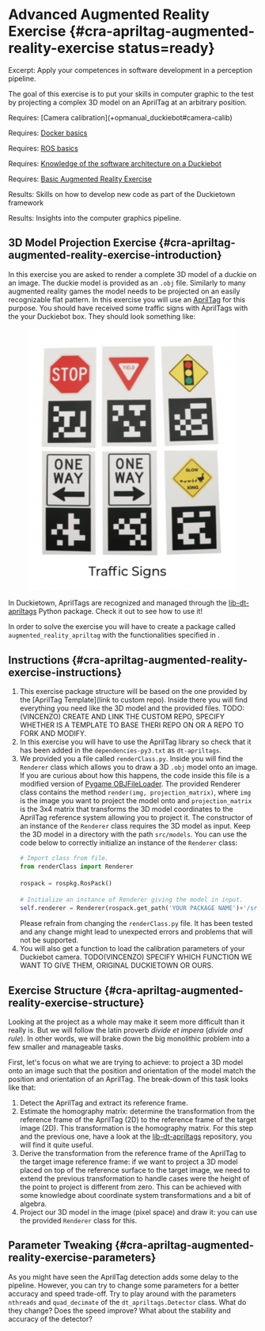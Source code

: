 # Advanced Augmented Reality Exercise {#cra-apriltag-augmented-reality-exercise status=ready}

Excerpt: Apply your competences in software development in a perception pipeline.

The goal of this exercise is to put your skills in computer graphic to the test by projecting a complex 3D model on an AprilTag at an arbitrary position.

<div class='requirements' markdown='1'>
  Requires: [Camera calibration](+opmanual_duckiebot#camera-calib)

  Requires: [Docker basics](+duckietown-robotics-development#docker-basics)

  Requires: [ROS basics](+duckietown-robotics-development#sw-advanced)

  Requires: [Knowledge of the software architecture on a Duckiebot](+duckietown-robotics-development#duckietown-code-structure)
  
  Requires: [Basic Augmented Reality Exercise](#cra-basic-augmented-reality-exercise)

  Results: Skills on how to develop new code as part of the Duckietown framework

  Results: Insights into the computer graphics pipeline.
</div>

## 3D Model Projection Exercise {#cra-apriltag-augmented-reality-exercise-introduction}

In this exercise you are asked to render a complete 3D model of a duckie on an image. The duckie model is provided as an `.obj` file. Similarly to many augmented reality games the model needs to be projected on an easily recognizable flat pattern. In this exercise you will use an [AprilTag](https://april.eecs.umich.edu/software/apriltag) for this purpose.
You should have received some traffic signs with AprilTags with the your Duckiebot box. They should look something like:  
<figure>
  <img style="width:30em" src="images/apriltags.png"/>
</figure>

In Duckietown, AprilTags are recognized and managed through the [lib-dt-apriltags](https://github.com/duckietown/lib-dt-apriltags) Python package. Check it out to see how to use it! 
 
In order to solve the exercise you will have to create a package called `augmented_reality_apriltag` with the functionalities specified in [](#cra-basic-augmented-reality-exercise).

## Instructions {#cra-apriltag-augmented-reality-exercise-instructions}

1. This exercise package structure will be based on the one provided by the [AprilTag Template](link to custom repo). Inside there you will find everything you need like the 3D model and the provided files.
TODO: (VINCENZO) CREATE AND LINK THE CUSTOM REPO, SPECIFY WHETHER IS A TEMPLATE TO BASE THERI REPO ON OR A REPO TO FORK AND MODIFY.
2. In this exercise you will have to use the AprilTag library so check that it has been added in the `dependencies-py3.txt` as `dt-apriltags`.
3. We provided you a file called `renderClass.py`. Inside you will find the `Renderer` class which allows you to draw a 3D `.obj` model onto an image. If you are curious about how this happens, the code inside this file is a modified version of [Pygame OBJFileLoader](http://www.pygame.org/wiki/OBJFileLoader).
  The provided Renderer class contains the method `render(img, projection_matrix)`, where `img` is the image you want to project the model onto and `projection_matrix` is the 3x4 matrix that transforms the 3D model coordinates to the AprilTag reference system allowing you to project it.
  The constructor of an instance of the `Renderer` class requires the 3D model as input. Keep the 3D model in a directory with the path `src/models`. You can use the code below to correctly initialize an instance of the `Renderer` class:
    ```Python
    # Import class from file.
    from renderClass import Renderer
    
    rospack = rospkg.RosPack()
    
    # Initialize an instance of Renderer giving the model in input.
    self.renderer = Renderer(rospack.get_path('YOUR PACKAGE NAME')+'/src/models/duckie.obj')
    ```
   Please refrain from changing the `renderClass.py` file. It has been tested and any change might lead to unexpected errors and problems that will not be supported. 
4. You will also get a function to load the calibration parameters of your Duckiebot camera. TODO(VINCENZO) SPECIFY WHICH FUNCTION WE WANT TO GIVE THEM, ORIGINAL DUCKIETOWN OR OURS.


## Exercise Structure {#cra-apriltag-augmented-reality-exercise-structure}

Looking at the project as a whole may make it seem more difficult than it really is. But we will follow the latin proverb _divide et impera_ (_divide and rule_). In other words, we will brake down the big monolithic problem into a few smaller and manageable tasks.

First, let's focus on what we are trying to achieve: to project a 3D model onto an image such that the position and orientation of the model match the position and orientation of an AprilTag. The break-down of this task looks like that:
1. Detect the AprilTag and extract its reference frame.
2. Estimate the homography matrix: determine the transformation from the reference frame of the AprilTag (2D) to the reference frame of the target image (2D). This transformation is the homography matrix. For this step and the previous one, have a look at the [lib-dt-apriltags](https://github.com/duckietown/lib-dt-apriltags) repository, you will find it quite useful.
3. Derive the transformation from the reference frame of the AprilTag to the target image reference frame: if we want to project a 3D model placed on top of the reference surface to the target image, we need to extend the previous transformation to handle cases were the height of the point to project is different from zero. This can be achieved with some knowledge about coordinate system transformations and a bit of algebra.
4. Project our 3D model in the image (pixel space) and draw it: you can use the provided `Renderer` class for this.

## Parameter Tweaking {#cra-apriltag-augmented-reality-exercise-parameters}

As you might have seen the AprilTag detection adds some delay to the pipeline. However, you can try to change some parameters for a better accuracy and speed trade-off. Try to play around with the parameters `nthreads` and `quad_decimate` of the `dt_apriltags.Detector` class. What do they change? Does the speed improve? What about the stability and accuracy of the detector?
